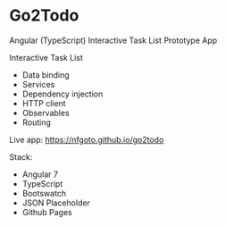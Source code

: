# Go2Todo

Angular (TypeScript) Interactive Task List Prototype App

Interactive Task List

- Data binding
- Services
- Dependency injection
- HTTP client
- Observables
- Routing

Live app: https://nfgoto.github.io/go2todo 

Stack:
- Angular 7
- TypeScript
- Bootswatch
- JSON Placeholder
- Github Pages